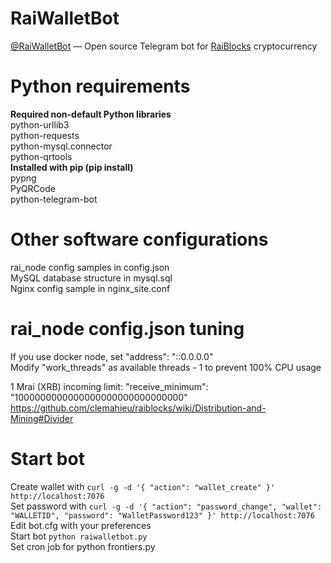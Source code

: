 # RaiWalletBot
[@RaiWalletBot](https://t.me/RaiWalletBot) — Open source Telegram bot for [RaiBlocks](https://github.com/clemahieu/raiblocks) cryptocurrency   

# Python requirements
**Required non-default Python libraries**   
python-urllib3   
python-requests   
python-mysql.connector   
python-qrtools   
**Installed with pip (pip install)**   
pypng   
PyQRCode   
python-telegram-bot   

# Other software configurations
rai_node config samples in config.json   
MySQL database structure in mysql.sql   
Nginx config sample in nginx_site.conf   

# rai_node config.json tuning
If you use docker node, set "address": "::0.0.0.0"   
Modify "work_threads" as available threads - 1 to prevent 100% CPU usage   

1 Mrai (XRB) incoming limit: "receive_minimum": "1000000000000000000000000000000"   
https://github.com/clemahieu/raiblocks/wiki/Distribution-and-Mining#Divider   

# Start bot
Create wallet with `curl -g -d '{ "action": "wallet_create" }' http://localhost:7076`   
Set password with `curl -g -d '{ "action": "password_change", "wallet": "WALLETID", "password": "WalletPassword123" }' http://localhost:7076`   
Edit bot.cfg with your preferences   
Start bot `python raiwalletbot.py`   
Set cron job for python frontiers.py   

